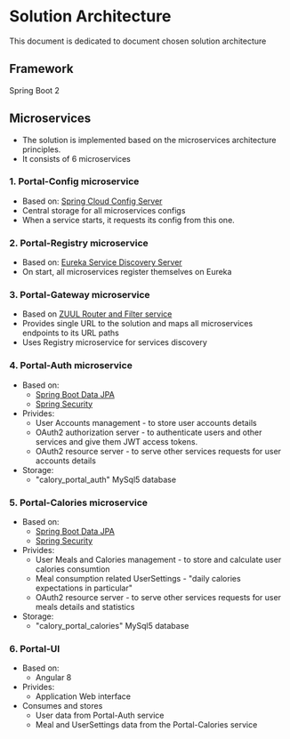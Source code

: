 # Solution Architecture
This document is dedicated to document chosen solution architecture

## Framework
Spring Boot 2 
  
## Microservices
- The solution is implemented based on the microservices architecture principles. 
- It consists of 6 microservices

### 1. Portal-Config microservice
- Based on: [Spring Cloud Config Server](https://spring.io/projects/spring-cloud-config)
- Central storage for all microservices configs
- When a service starts, it requests its config from this one.

### 2. Portal-Registry microservice
- Based on: [Eureka Service Discovery Server](https://cloud.spring.io/spring-cloud-netflix/multi/multi_spring-cloud-eureka-server.html)
- On start, all microservices register themselves on Eureka  

### 3. Portal-Gateway microservice
- Based on [ZUUL Router and Filter service](https://cloud.spring.io/spring-cloud-netflix/multi/multi__router_and_filter_zuul.html)
- Provides single URL to the solution and maps all microservices endpoints to its URL paths
- Uses Registry microservice for services discovery

### 4. Portal-Auth microservice
- Based on: 
    - [Spring Boot Data JPA](https://spring.io/projects/spring-data-jpa)
    - [Spring Security](https://spring.io/projects/spring-security)
- Privides:
    - User Accounts management - to store user accounts details
    - OAuth2 authorization server - to authenticate users and other services and give them JWT access tokens.
    - OAuth2 resource server - to serve other services requests for user accounts details
- Storage:
    - "calory_portal_auth" MySql5 database    
    
### 5. Portal-Calories microservice
- Based on: 
    - [Spring Boot Data JPA](https://spring.io/projects/spring-data-jpa)
    - [Spring Security](https://spring.io/projects/spring-security)
- Privides:
    - User Meals and Calories management - to store and calculate user calories consumtion
    - Meal consumption related UserSettings - "daily calories expectations in particular"
    - OAuth2 resource server - to serve other services requests for user meals details and statistics
- Storage:
    - "calory_portal_calories" MySql5 database 

### 6. Portal-UI
- Based on:
    - Angular 8
- Privides:
    - Application Web interface
- Consumes and stores
    - User data from Portal-Auth service
    - Meal and UserSettings data from the Portal-Calories service    
           
    
        


